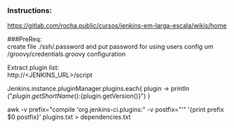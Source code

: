 ### Instructions:
https://gitlab.com/rocha.public/cursos/jenkins-em-larga-escala/wikis/home

###PreReq:  
create file ./ssh/.password and put password for using users config um /groovy/credentials.groovy configuration

Extract plugin list:  
http://<JENKINS_URL>/script  

Jenkins.instance.pluginManager.plugins.each{
  plugin ->
    println ("${plugin.getShortName()}:${plugin.getVersion()}")
}


awk -v prefix="compile 'org.jenkins-ci.plugins:" -v postfix="'" '{print prefix $0 postfix}' plugins.txt > dependencies.txt
